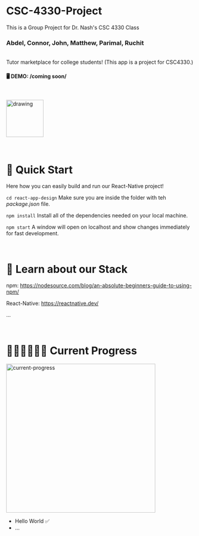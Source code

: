 # CSC-4330-Project
This is a Group Project for Dr. Nash's CSC 4330 Class


### Abdel, Connor, John, Matthew, Parimal, Ruchit


<br>
Tutor marketplace for college students! (This app is a project for CSC4330.)

#### 🖥 DEMO: /coming soon/
<br>

<p float="left">
  <img src="https://upload.wikimedia.org/wikipedia/commons/thumb/a/a7/React-icon.svg/640px-React-icon.svg.png" alt="drawing" height="100"/>
</p>

<br>

# 🚀 Quick Start

Here how you can easily build and run our React-Native project!

`cd react-app-design`
Make sure you are inside the folder with teh *package.json* file.

`npm install`
Install all of the dependencies needed on your local machine.

`npm start`
A window will open on localhost and show changes immediately for fast development.



<br>

# 📖 Learn about our Stack

npm: https://nodesource.com/blog/an-absolute-beginners-guide-to-using-npm/

React-Native: https://reactnative.dev/

...



<br>

# 🧑🏼‍💻👩🏾‍💻 Current Progress

<img src="https://user-images.githubusercontent.com/67341791/196007289-fc59910f-f4ab-4e6b-8b10-6affee21306e.jpeg"
alt="current-progress" height="400"/>
<ul>
  <li>Hello World ✅</li>
  <li>...</li>
</ul>
